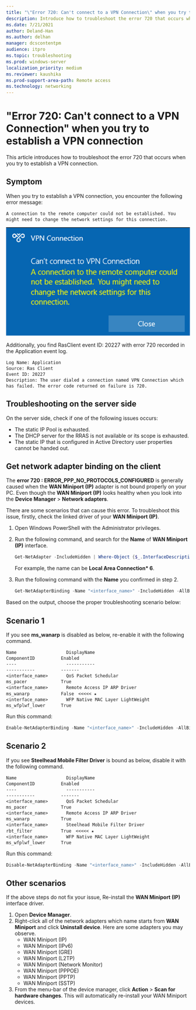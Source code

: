 ```yaml
---
title: "\"Error 720: Can't connect to a VPN Connection\" when you try to establish a VPN connection"
description: Introduce how to troubleshoot the error 720 that occurs when you try to establish a VPN connection.
ms.date: 7/21/2021
author: Deland-Han
ms.author: delhan
manager: dcscontentpm
audience: itpro
ms.topic: troubleshooting
ms.prod: windows-server
localization_priority: medium
ms.reviewer: kaushika
ms.prod-support-area-path: Remote access
ms.technology: networking
---
```

# "Error 720: Can't connect to a VPN Connection" when you try to establish a VPN connection

This article introduces how to troubleshoot the error 720 that occurs when you try to establish a VPN connection.

## Symptom

When you try to establish a VPN connection, you encounter the following error message:

```output
A connection to the remote computer could not be established. You might need to change the network settings for this connection.
```

![VPN connection error](./media/troubleshoot-error-720-when-establishing-a-vpn-connection/vpn-error-message.png)

Additionally, you find RasClient event ID: 20227 with error 720 recorded in the Application event log.

```output
Log Name: Application
Source: Ras Client
Event ID: 20227
Description: The user dialed a connection named VPN Connection which has failed. The error code returned on failure is 720.
```

## Troubleshooting on the server side

On the server side, check if one of the following issues occurs:

- The static IP Pool is exhausted.
- The DHCP server for the RRAS is not available or its scope is exhausted.
- The static IP that is configured in Active Directory user properties cannot be handed out.

## Get network adapter binding on the client

The **error 720 : ERROR_PPP_NO_PROTOCOLS_CONFIGURED** is generally caused when the **WAN Miniport (IP)** adapter is not bound properly on your PC. Even though the **WAN Miniport (IP)** looks healthy when you look into the **Device Manager** > **Network adapters**.

There are some scenarios that can cause this error. To troubleshoot this issue, firstly, check the linked driver of your **WAN Miniport (IP)**.

1. Open Windows PowerShell with the Administrator privileges.
2. Run the following command, and search for the **Name** of **WAN Miniport (IP)** interface.

   ```powershell
   Get-NetAdapter -IncludeHidden | Where-Object {$_.InterfaceDescription -eq "WAN Miniport (IP)"}
   ```

   For example, the name can be **Local Area Connection\* 6**.
3. Run the following command with the **Name** you confirmed in step 2.

   ```powershell
   Get-NetAdapterBinding -Name "<interface_name>" -IncludeHidden -AllBindings
   ```

Based on the output, choose the proper troubleshooting scenario below:

## Scenario 1

If you see **ms_wanarp** is disabled as below, re-enable it with the following command.

```output
Name                   DisplayName                                        ComponentID          Enabled
----                   -----------                                        -----------          -------
<interface_name>       QoS Packet Schedular                               ms_pacer             True        
<interface_name>       Remote Access IP ARP Driver                        ms_wanarp            False　<<<<< ★
<interface_name>       WFP Native MAC Layer LightWeight                   ms_wfplwf_lower      True 
```

Run this command:

```powershell
Enable-NetAdapterBinding -Name "<interface_name>" -IncludeHidden -AllBindings -ComponentID ms_wanarp 
```

## Scenario 2

If you see **Steelhead Mobile Filter Driver** is bound as below, disable it with the following command.

```output
Name                   DisplayName                                        ComponentID          Enabled
----                   -----------                                        -----------          -------
<interface_name>       QoS Packet Schedular                               ms_pacer             True        
<interface_name>       Remote Access IP ARP Driver                        ms_wanarp            True   
<interface_name>       Steelhead Mobile Filter Driver                     rbt_filter           True　<<<<< ★
<interface_name>       WFP Native MAC Layer LightWeight                   ms_wfplwf_lower      True
```

Run this command:

```powershell
Disable-NetAdapterBinding -Name "<interface_name>" -IncludeHidden -AllBindings -ComponentID rbt_filter 
```

## Other scenarios

If the above steps do not fix your issue, Re-install the **WAN Miniport (IP)** interface driver.

1. Open **Device Manager**.
2. Right-click all of the network adapters which name starts from **WAN Miniport** and click **Uninstall device**. Here are some adapters you may observe.
   - WAN Miniport (IP)
   - WAN Miniport (IPv6)
   - WAN Miniport (GRE)
   - WAN Miniport (L2TP)
   - WAN Miniport (Network Monitor)
   - WAN Miniport (PPPOE)
   - WAN Miniport (PPTP)
   - WAN Miniport (SSTP)
3. From the menu-bar of the device manager, click **Action** > **Scan for hardware changes**. This will automatically re-install your WAN Miniport devices.
